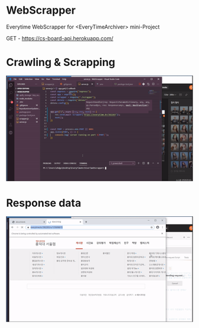 # WebScrapper
Everytime WebScrapper for &lt;EveryTimeArchiver> mini-Project

GET - https://cs-board-api.herokuapp.com/



# Crawling & Scrapping
![Image of scrapping](https://raw.githubusercontent.com/wonAdam/WebScrapper/master/ezgif-6-b467455bb803.gif)




# Response data
![Image of response data](https://raw.githubusercontent.com/wonAdam/WebScrapper/master/ezgif.com-video-to-gif%20(1).gif)
